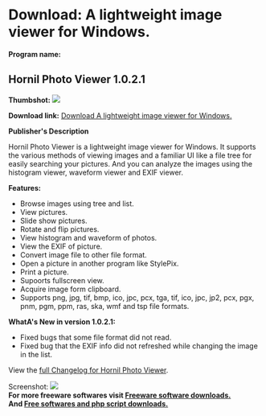 # Download: A lightweight image viewer for Windows.

**Program name:**

## Hornil Photo Viewer 1.0.2.1

  
**Thumbshot:** ![](http://www.freewarefiles.com/screenshot/hornilphotoviewer_md.jpg)   
  
**Download link:** [Download A lightweight image viewer for Windows.](http://freesoftwares.boysofts.com/Hornil-Photo-Viewer_program_95913.html)  
  


**Publisher's Description**  
  


Hornil Photo Viewer is a lightweight image viewer for Windows. It supports the various methods of viewing images and a familiar UI like a file tree for easily searching your pictures. And you can analyze the images using the histogram viewer, waveform viewer and EXIF viewer. 

**Features:**

  * Browse images using tree and list. 
  * View pictures. 
  * Slide show pictures. 
  * Rotate and flip pictures. 
  * View histogram and waveform of photos. 
  * View the EXIF of picture. 
  * Convert image file to other file format. 
  * Open a picture in another program like StylePix. 
  * Print a picture. 
  * Supoorts fullscreen view. 
  * Acquire image form clipboard. 
  * Supports png, jpg, tif, bmp, ico, jpc, pcx, tga, tif, ico, jpc, jp2, pcx, pgx, pnm, pgm, ppm, ras, ska, wmf and tsp file formats. 

**WhatA's New in version 1.0.2.1:**

  * Fixed bugs that some file format did not read. 
  * Fixed bug that the EXIF info did not refreshed while changing the image in the list. 

View the [full Changelog for Hornil Photo Viewer](http://hornil.com/en/products/photoviewer/VersionHistory.html).

  
  
Screenshot: ![](http://www.freewarefiles.com/screenshot/hornilphotoviewer.jpg)   
**For more freeware softwares visit [Freeware software downloads.](http://freesoftwares.boysofts.com/)**   
**And [Free softwares and php script downloads.](http://www.boysofts.com/)**
